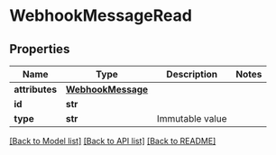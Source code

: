 # WebhookMessageRead


## Properties
Name | Type | Description | Notes
------------ | ------------- | ------------- | -------------
**attributes** | [**WebhookMessage**](WebhookMessage.md) |  | 
**id** | **str** |  | 
**type** | **str** | Immutable value | 

[[Back to Model list]](../README.md#documentation-for-models) [[Back to API list]](../README.md#documentation-for-api-endpoints) [[Back to README]](../README.md)



